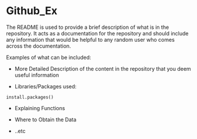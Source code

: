 # Github_Ex
The README is used to provide a brief description of what is in the repository. It acts as a documentation for the repository and should include any information that would be helpful to any random user who comes across the documentation.

Examples of what can be included:

* More Detailed Description of the content in the repository that you deem useful information

* Libraries/Packages used:

```{r, warning=FALSE, message=FALSE}
install.packages()
```

* Explaining Functions

* Where to Obtain the Data

* ..etc
